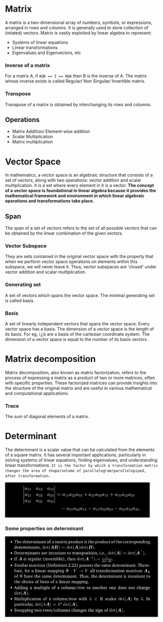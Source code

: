 # Matrix
A matrix is a two-dimensional array of numbers, symbols, or expressions, arranged in rows and columns. It is generally used to store collection of (related) vectors. Matrix is vastly exploited by linear algebra to represent: 
 - Systems of linear equations
 - Linear transformations
 - Eigenvalues and Eigenvectors, etc

### Inverse of a matrix
For a matrix A, if ```A@B == I == B@A``` then B is the inverse of A.
The matrix whose inverse exists is called Regular/ Non Singular/ Invertible matrix. 

### Transpose
Transpose of a matrix is obtained by interchanging its rows and columns.

## Operations
 - Matrix Addition/ Element-wise addition
 - Scalar Multiplication
 - Matrix multiplication

# Vector Space
In mathematics, a vector space is an algebraic structure that consists of a set of vectors, along with two operations: vector addition and scalar multiplication.
It is a set where every element in it is a vector.
**The concept of a vector space is foundational in linear algebra because it provides the mathematical framework and environment in which linear algebraic operations and transformations take place.**

## Span
The span of a set of vectors refers to the set of all possible vectors that can be obtained by the linear combination of the given vectors.

### Vector Subspace
They are sets contained in the original vector space with the property that when we perform vector space operations on elements within this subspace, we will never leave it.
Thus, vector subspaces are 'closed' under vector addition and scalar multiplication.

### Generating set
A set of vectors which spans the vector space. The minimal generating set is called basis.

### Basis
A set of linearly independent vectors that spans the vector space. Every vector space has a basis. The dimension of a vector space is the length of its basis.
For eg, i,j,k are a basis of the cartesian coordinate system.
The dimension of a vector space is equal to the number of its basis vectors.

# Matrix decomposition
Matrix decomposition, also known as matrix factorization, refers to the process of expressing a matrix as a product of two or more matrices, often with specific properties. These factorized matrices can provide insights into the structure of the original matrix and are useful in various mathematical and computational applications. 

### Trace
The sum of diagonal elements of a matrix.

# Determinant
The determinant is a scalar value that can be calculated from the elements of a square matrix. It has several important applications, particularly in solving systems of linear equations, finding eigenvalues, and understanding linear transformations.
`It is the factor by which a transformation matrix changes the area of shape/volume of parallelogram/parallelopiped, after transformation.`

![Alt text](<Screenshot from 2023-12-17 09-04-00.png>)

### Some properties on determinant
![Alt text](<Screenshot from 2023-12-17 09-06-55.png>)



